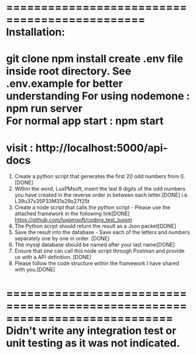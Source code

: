 ==============================================
Installation:
==============================================
git clone
npm install
create .env file inside root directory. See .env.example for better understanding
For using nodemone : npm run server  
For normal app start :  npm start
==============================================
visit : http://localhost:5000/api-docs
==============================================
1. Create a python script that generates the first 20 odd numbers from 0. [DONE]
2. Within the word, LuxPMsoft, insert the last 8 digits of the odd numbers you have created in the reverse order in between each letter.[DONE]
i.e. L39u37x35P33M31s29o27f25t
3. Create a node script that calls the python script - Please use the attached framework in the following link[DONE]
https://github.com/luxpmsoft/coding_test_luxpm
4. The Python script should return the result as a Json packet[DONE]
5. Save the result into the database - Save each of the letters and numbers separately one by one in order. [DONE]
7. The mysql database should be named after your last name[DONE]
8. Ensure that one can call this node script through Postman and provide us with a API definition. [DONE]
9. Please follow the code structure within the framework I have shared with you.[DONE]

============================================================================
Didn't write any integration test or unit testing as it was not indicated.
============================================================================